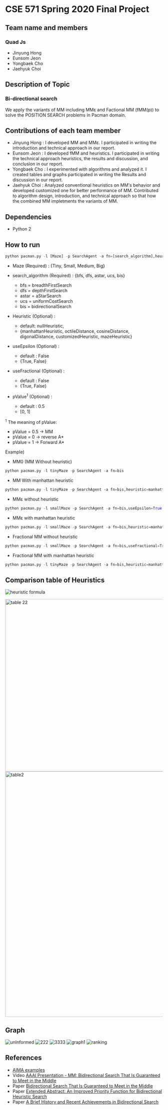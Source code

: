# CSE 571 Spring 2020 Final Project

## Team name and members
### Quad Js
- Jinyung Hong
- Eunsom Jeon
- Yongbaek Cho
- Jaehyuk Choi

## Description of Topic
### Bi-directional search
We apply the variants of MM including MMε and Factional MM (fMM(p)) to solve the POSITION SEARCH problems in Pacman domain. 

## Contributions of each team member
- Jinyung Hong : I developed MM and MMε. I participated in writing the introduction and technical approach in our report.
- Eunsom Jeon : I developed fMM and heuristics. I participated in writing the technical approach heuristics, the results and discussion, and conclusion in our report.
- Yongbaek Cho : I experimented with algorithms and analyzed it. I created tables and graphs participated in writing the Results and discussion in our report. 
- Jaehyuk Choi : Analyzed conventional heuristics on MM's behavior and developed customized one for better performance of MM. Contributed to algorithm design, introduction, and technical approach so that how the combined MM impletments the variants of MM.   

## Dependencies
- Python 2

## How to run

```python
python pacman.py -l [Maze] -p SearchAgent -a fn=[search_algorithm],heuristic=[Heuristic],useEpsilon=[useEpsilon],useFractional=[useFractional],p=[pValue]
```

- Maze (Required) : {Tiny, Small, Medium, Big}
- search_algorithm (Required) : {bfs, dfs, astar, ucs, bis}
    - bfs = breadthFirstSearch
    - dfs = depthFirstSearch
    - astar = aStarSearch
    - ucs = uniformCostSearch
    - bis = bidirectionalSearch
                     
- Heuristic (Optional) : 
    - default: nullHeuristic, 
    - {manhattanHeuristic, octileDistance, cosineDistance, digonalDistance, customizedHeuristic, mazeHeuristic}
    
- useEpsilon (Optional) : 
    - default : False
    - {True, False}
    
- useFractional (Optional) :
    - default : False
    - {True, False}
    
- pValue<sup>1</sup> (Optional) :
    - default : 0.5 
    - [0, 1]

<sup>1</sup> The meaning of pValue:
- pValue = 0.5 -> MM
- pValue = 0 -> reverse A*
- pValue = 1 -> Forward A*

Example)

- MM0 (MM Without heuristic)
```python
python pacman.py -l tinyMaze -p SearchAgent -a fn=bis
```

- MM With manhattan heuristic
```python
python pacman.py -l tinyMaze -p SearchAgent -a fn=bis,heuristic=manhattanHeuristic
```

- MMε without heuristic
```python
python pacman.py -l smallMaze -p SearchAgent -a fn=bis,useEpsilon=True
```

- MMε with manhattan heuristic
```python
python pacman.py -l smallMaze -p SearchAgent -a fn=bis,heuristic=manhattanHeuristic,useEpsilon=True
```

- Fractional MM without heuristic
```python
python pacman.py -l smallMaze -p SearchAgent -a fn=bis,useFractional=True,p=0.8
```

- Fractional MM with manhattan heuristic
```python
python pacman.py -l tinyMaze -p SearchAgent -a fn=bis,heuristic=manhattanHeuristic,useFractional=True,p=0.3
```

## Comparison table of Heuristics
![heuristic formula](https://user-images.githubusercontent.com/43649503/80334192-52960980-8805-11ea-9d13-3d26e6ffac5b.png)



<img width="551" alt="table 22" src="https://user-images.githubusercontent.com/43649503/80453318-d969e580-88dc-11ea-8da5-5bb4e87485ae.png">

<img width="785" alt="table2" src="https://user-images.githubusercontent.com/43649503/80334072-f59a5380-8804-11ea-8acb-560321025916.png">




## Graph
![unInformed](https://user-images.githubusercontent.com/43649503/80542826-96525580-8962-11ea-9a0e-168adb0fc119.png)
![222](https://user-images.githubusercontent.com/43649503/79622864-eeb96580-80cd-11ea-890b-0c8d0f24c5c5.png)
![3333](https://user-images.githubusercontent.com/43649503/79622865-efea9280-80cd-11ea-894e-c146dcdc0239.png)
![graph1](https://user-images.githubusercontent.com/43649503/80450979-9a856100-88d7-11ea-9cc6-0b6e218cc826.png)
![ranking](https://user-images.githubusercontent.com/43649503/80451496-de2c9a80-88d8-11ea-9eb5-54c63fd11ea8.png)

## References
- [AIMA examples](https://github.com/aimacode/aima-python)
- Video [AAAI Presentation - MM: Bidirectional Search That Is Guaranteed to Meet in the Middle](https://youtu.be/VCSFyj9Yy0c)
- Paper [Bidirectional Search That Is Guaranteed to Meet in the Middle](https://webdocs.cs.ualberta.ca/%7Eholte/Publications/MM-AAAI2016.pdf)
- Paper [Extended Abstract: An Improved Priority Function for Bidirectional Heuristic Search](https://www.aaai.org/ocs/index.php/SOCS/SOCS16/paper/viewFile/13959/13257)
- Paper [A Brief History and Recent Achievements in Bidirectional Search](https://www.aaai.org/ocs/index.php/AAAI/AAAI18/paper/viewPaper/17232)
